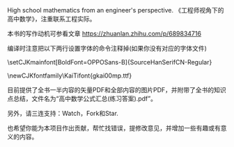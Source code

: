 High school mathematics from an engineer's perspective. 《工程师视角下的高中数学》，注重联系工程实际。

本书的写作动机可参看文章 https://zhuanlan.zhihu.com/p/689834716

编译时注意把以下两行设置字体的命令注释掉(如果你没有对应的字体文件)

\setCJKmainfont[BoldFont=OPPOSans-B]{SourceHanSerifCN-Regular}

\newCJKfontfamily\KaiTifont{gkai00mp.ttf}

目前提供了全书一半内容的矢量PDF和全部内容的图片PDF，并附带了全书的知识点总结，文件名为“高中数学公式汇总(练习答案).pdf”。

另外，请三连支持：Watch，Fork和Star.

也希望你能为本项目作出贡献，帮忙找错误，提修改意见，并增加一些有趣或有意义的内容。
